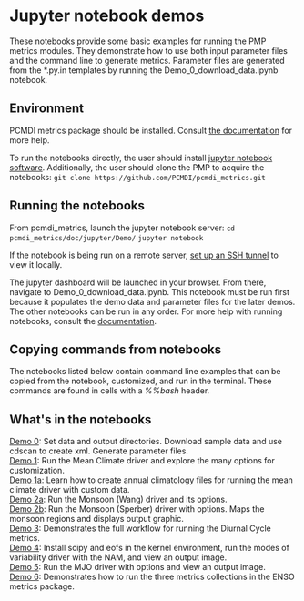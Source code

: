 # Jupyter notebook demos

These notebooks provide some basic examples for running the PMP metrics modules. They demonstrate how to use both input parameter files and the command line to generate metrics. Parameter files are generated from the \*.py.in templates by running the Demo_0_download_data.ipynb notebook.

## Environment
PCMDI metrics package should be installed. Consult [the documentation](http://pcmdi.github.io/pcmdi_metrics/install-using-anaconda.html) for more help.

To run the notebooks directly, the user should install [jupyter notebook software](https://jupyter.org/install). Additionally, the user should clone the PMP to acquire the notebooks:
`git clone https://github.com/PCMDI/pcmdi_metrics.git`

## Running the notebooks
From pcmdi_metrics, launch the jupyter notebook server:
`cd pcmdi_metrics/doc/jupyter/Demo/`
`jupyter notebook`

If the notebook is being run on a remote server, [set up an SSH tunnel](https://docs.anaconda.com/anaconda/user-guide/tasks/remote-jupyter-notebook/) to view it locally.

The jupyter dashboard will be launched in your browser. From there, navigate to Demo_0_download_data.ipynb. This notebook must be run first because it populates the demo data and parameter files for the later demos. The other notebooks can be run in any order. For more help with running notebooks, consult the [documentation](https://jupyter.readthedocs.io/en/latest/running.html#running).

## Copying commands from notebooks
The notebooks listed below contain command line examples that can be copied from the notebook, customized, and run in the terminal. These commands are found in cells with a *%%bash* header.

## What's in the notebooks
[Demo 0](https://github.com/PCMDI/pcmdi_metrics/blob/master/doc/jupyter/Demo/Demo_0_download_data.ipynb): Set data and output directories. Download sample data and use cdscan to create xml. Generate parameter files.  
[Demo 1](https://github.com/PCMDI/pcmdi_metrics/blob/master/doc/jupyter/Demo/Demo_1_mean_climate.ipynb): Run the Mean Climate driver and explore the many options for customization.  
[Demo 1a](https://github.com/PCMDI/pcmdi_metrics/blob/master/doc/jupyter/Demo/Demo_1a_compute_climatologies.ipynb): Learn how to create annual climatology files for running the mean climate driver with custom data.  
[Demo 2a](https://github.com/PCMDI/pcmdi_metrics/blob/master/doc/jupyter/Demo/Demo_2a_monsoon_wang.ipynb): Run the Monsoon (Wang) driver and its options.  
[Demo 2b](https://github.com/PCMDI/pcmdi_metrics/blob/master/doc/jupyter/Demo/Demo_2b_monsoon_sperber.ipynb): Run the Monsoon (Sperber) driver with options. Maps the monsoon regions and displays output graphic.  
[Demo 3](https://github.com/PCMDI/pcmdi_metrics/blob/master/doc/jupyter/Demo/Demo_3_diurnal_cycle.ipynb): Demonstrates the full workflow for running the Diurnal Cycle metrics.  
[Demo 4](https://github.com/PCMDI/pcmdi_metrics/blob/master/doc/jupyter/Demo/Demo_4_modes_of_variability.ipynb): Install scipy and eofs in the kernel environment, run the modes of variability driver with the NAM, and view an output image.  
[Demo 5](https://github.com/PCMDI/pcmdi_metrics/blob/master/doc/jupyter/Demo/Demo_5_mjo_metrics.ipynb): Run the MJO driver with options and view an output image.  
[Demo 6](https://github.com/PCMDI/pcmdi_metrics/blob/master/doc/jupyter/Demo/Demo_6_ENSO.ipynb): Demonstrates how to run the three metrics collections in the ENSO metrics package.  
